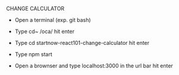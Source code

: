 CHANGE CALCULATOR

- Open a terminal (exp. git bash)

- Type cd~ /oca/ hit enter

- Type cd startnow-react101-change-calculator hit enter

- Type npm start 

- Open a brownser and  type localhost:3000 in the url bar  hit enter